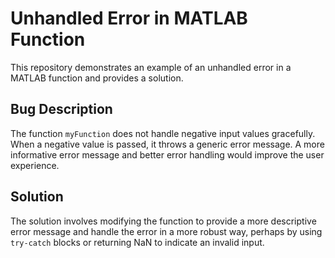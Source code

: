 # Unhandled Error in MATLAB Function

This repository demonstrates an example of an unhandled error in a MATLAB function and provides a solution.

## Bug Description
The function `myFunction` does not handle negative input values gracefully. When a negative value is passed, it throws a generic error message.  A more informative error message and better error handling would improve the user experience.

## Solution
The solution involves modifying the function to provide a more descriptive error message and handle the error in a more robust way, perhaps by using `try-catch` blocks or returning NaN to indicate an invalid input. 
